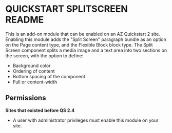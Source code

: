 # QUICKSTART SPLITSCREEN README

This is an add-on module that can be enabled on an AZ Quickstart 2 site.
Enabling this module adds the "Split Screen" paragraph bundle as an option on
the Page content type, and the Flexible Block block type. The Split Screen
component splits a media image and a text area into two sections on the screen,
with the option to define:

- Background color
- Ordering of content
- Bottom spacing of the component
- Full or content-width

## Permissions

**Sites that existed before QS 2.4**

- A user with administrator privileges must enable this module on your site.
